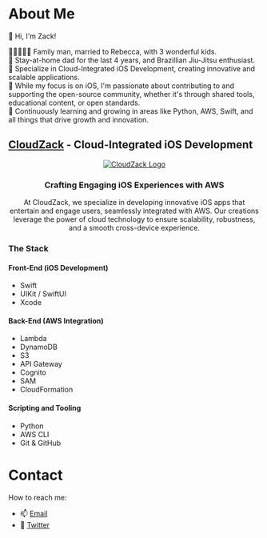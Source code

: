 # About Me

👋 Hi, I'm Zack!

👨‍👩‍👦‍👦‍👦 Family man, married to Rebecca, with 3 wonderful kids.  
💪 Stay-at-home dad for the last 4 years, and Brazillian Jiu-Jitsu enthusiast.  
📱 Specialize in Cloud-Integrated iOS Development, creating innovative and scalable applications.  
🔗 While my focus is on iOS, I'm passionate about contributing to and supporting the open-source community, whether it's through shared tools, educational content, or open standards.  
🌱 Continuously learning and growing in areas like Python, AWS, Swift, and all things that drive growth and innovation.  

## [CloudZack](https://cloudzack.com) - Cloud-Integrated iOS Development

<div align="center">

[![CloudZack Logo](https://github-images-static.s3.amazonaws.com/images/CloudZack-Logo.svg)](https://cloudzack.com)

### Crafting Engaging iOS Experiences with AWS

At CloudZack, we specialize in developing innovative iOS apps that entertain and engage users, seamlessly integrated with AWS. Our creations leverage the power of cloud technology to ensure scalability, robustness, and a smooth cross-device experience.
</div>

### The Stack

#### Front-End (iOS Development)
- Swift
- UIKit / SwiftUI
- Xcode

#### Back-End (AWS Integration)
- Lambda
- DynamoDB
- S3
- API Gateway
- Cognito
- SAM
- CloudFormation

#### Scripting and Tooling
- Python
- AWS CLI
- Git & GitHub



# Contact

How to reach me:

* 📫 [Email](mailto:zack@cloudzack.com)
* 🐥 [Twitter](https://twitter.com/zackrylangford)

<!---
zackrylangford/zackrylangford is a ✨ special ✨ repository because its `README.md` (this file) appears on your GitHub profile.
You can click the Preview link to take a look at your changes.
--->
